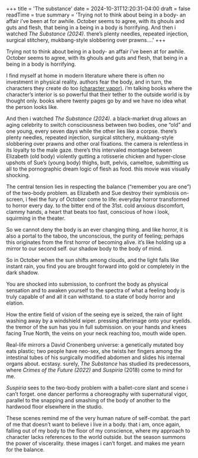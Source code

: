 +++
title = 'The substance'
date = 2024-10-31T12:20:31-04:00
draft = false
readTime = true
summary = 'Trying not to think about being in a body- an affair i’ve been at for awhile. October seems to agree, with its ghouls and guts and flesh, that being in a being in a body is horrifying. And then i watched *The Substance (2024)*.  there’s plenty needles, repeated injection, surgical stitchery, mukbang-style slobbering over prawns....'
+++

Trying not to think about being in a body- an affair i’ve been at for awhile. October seems to agree, with its ghouls and guts and flesh, that being in a being in a body is horrifying.

I find myself at home in modern literature where there is often no investment in physical reality. authors fear the body, and in turn, the characters they create do too [(character vapor)](https://blgtylr.substack.com/p/against-character-vapor). i’m talking books where the character’s interior is so powerful that their tether to the outside world is by thought only. books where twenty pages go by and we have no idea what the person looks like.

And then i watched *The Substance (2024)*. a black-market drug allows an aging celebrity to switch consciousness between two bodies, one “old” and one young, every seven days while the other lies like a corpse. there’s plenty needles, repeated injection, surgical stitchery, mukbang-style slobbering over prawns and other oral fixations. the camera is relentless in its loyalty to the male gaze. there’s this intervaled montage between Elizabeth (old body) violently gutting a rotisserie chicken and hyper-close upshots of Sue’s (young body) thighs, butt, pelvis, cameltoe, submitting us all to the pornographic dream logic of flesh as food. this movie was visually shocking.

The central tension lies in respecting the balance (“remember you are one”) of the two-body problem. as Elizabeth and Sue destroy their symbiosis on-screen, i feel the fury of October come to life: everyday horror transformed to horror every day. to the bitter end of the 31st. cold anxious discomfort, clammy hands, a heart that beats too fast, conscious of how i look, squirming in the theater. 

So we cannot deny the body is an ever changing thing. and like horror, it is also a portal to the taboo, the unconscious, the purity of feeling; perhaps this originates from the first horror of becoming alive. it’s like holding up a mirror to our second self. our shadow body to the body of mind. 

So in October when the sun shifts among clouds, and the light falls like instant rain, you find you are brought forward into gold or completely in the dark shadow.

You are shocked into submission, to confront the body as physical sensation and to awaken yourself to the spectra of what a feeling body is truly capable of and all it can withstand. to a state of body horror and elation.

How the entire field of vision of the seeing eye is seized, the rain of light washing away by a windshield wiper. pressing afterimage onto your eyelids. the tremor of the sun has you in full submission. on your hands and knees facing True North, the veins on your neck reaching too, mouth wide open.

Real-life mirrors a David Cronenberg universe: a genetically mutated boy eats plastic; two people have neo-sex, she twists her fingers among the intestinal tubes of his surgically modified abdomen and slides his internal organs about. ecstasy. surely, *The Substance* has studied its predecessors, where *Crimes of the Future (2022)* and *Suspiria* (2018) come to mind for me. 

*Suspiria* sees to the two-body problem with a ballet-core slant and scene i can’t forget. one dancer performs a choreography with supernatural vigor, parallel to the snapping and smashing of the body of another to the hardwood floor elsewhere in the studio. 

These scenes remind me of the very human nature of self-combat. the part of me that doesn’t want to believe i live in a body. that i am, once again, falling out of my body to the floor of my conscience, where my approach to character lacks references to the world outside. but the season summons the power of viscerality. these images i can’t forget. and makes me yearn for the balance.
